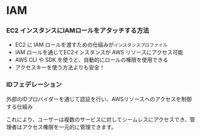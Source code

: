 # IAM

### EC2 インスタンスにIAMロールをアタッチする方法

- EC2 に IAM ロールを渡すための仕組みが`インスタンスプロファイル`
- IAM ロールを通じてEC2インスタンスが AWS リソースにアクセス可能
- AWS CLI や SDK を使うと、自動的にロールの権限を使用できる
- アクセスキーを使う方法よりも安全！

### IDフェデレーション

外部のIDプロバイダーを通じて認証を行い、AWSリソースへのアクセスを制御する仕組み

これにより、ユーザーは複数のサービスに対してシームレスにアクセスでき、管理者はアクセス権限を一元的に管理できます。
